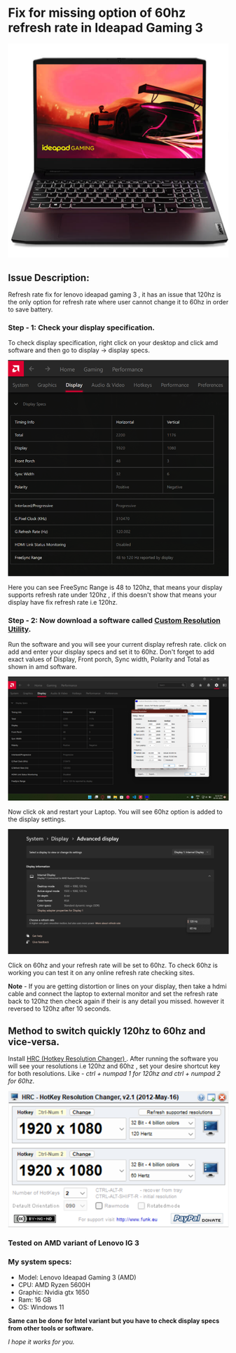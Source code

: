 # Fix for missing option of 60hz refresh rate in Ideapad Gaming 3

![Lenovo Ideapad Gaming 3 Image](/images/laptop_img.png)

## Issue Description: 
Refresh rate fix for lenovo ideapad gaming 3 , it has an issue that 120hz is the only option for refresh rate where user cannot change it to 60hz in order to save battery.

### Step - 1: Check your display specification.
To check display specification, right click on your desktop and click amd software and then go to display -> display specs.

![Display Specs](/images/display-specs.png)

Here you can see FreeSync Range is 48 to 120hz, that means your display supports refresh rate under 120hz , if this doesn't show that means your display have fix refresh rate i.e 120hz.

### Step - 2: Now download a software called [ Custom Resolution Utility](https://www.monitortests.com/download/cru/cru-1.5.2.zip).
Run the software and you will see your current display refresh rate. click on add and enter your display specs and set it to 60hz. Don't forget to add exact values of Display, Front porch, Sync width, Polarity and Total as shown in amd software.

![CRU](/images/cru-set.png)

Now click ok and restart your Laptop. You will see 60hz option is added to the display settings.

![Display Manager](/images/60hz-option.png)

Click on 60hz and your refresh rate will be set to 60hz. To check 60hz is working you can test it on any online refresh rate checking sites. 

**Note** - If you are getting distortion or lines on your display, then take a hdmi cable and connect the laptop to external monitor and set the refresh rate back to 120hz then check again if their is any detail you missed. however it reversed to 120hz after 10 seconds.

## Method to switch quickly 120hz to 60hz and vice-versa.

Install [ HRC (Hotkey Resolution Changer) ](https://funk.eu/wp-content/plugins/download-monitor/download.php?id=167).
After running the software you will see your resolutions i.e 120hz and 60hz , set your desire shortcut key for both resolutions.
Like - *ctrl + numpad 1 for 120hz and ctrl + numpad 2 for 60hz*.

![HRC](/images/hrc.png)

### Tested on AMD variant of Lenovo IG 3

### My system specs:
- Model: Lenovo Ideapad Gaming 3 (AMD)
- CPU: AMD Ryzen 5600H 
- Graphic: Nvidia gtx 1650
- Ram: 16 GB
- OS: Windows 11

**Same can be done for Intel variant but you have to check display specs from other tools or software.** 

*I hope it works for you.*
